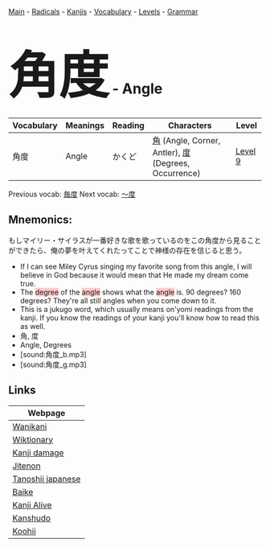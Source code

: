 <style> bigfont {font-size: 100px}</style>
[Main](../README.md) -
[Radicals](../radicals.md) -
[Kanjis](../kanjis.md) -
[Vocabulary](../vocabulary.md) -
[Levels](../levels.md) -
[Grammar](../grammar.md)
# <bigfont> 角度</bigfont> - Angle 

| Vocabulary | Meanings | Reading | Characters | Level |
| --- | --- | --- | --- | --- |
| 角度 | Angle | かくど |  [角](../kanjis/角.md) (Angle, Corner, Antler), [度](../kanjis/度.md) (Degrees, Occurrence) | [Level 9](../levels/wk_level9.md) |

Previous vocab: [毎度](毎度.md) Next vocab: [〜度](〜度.md) 

## Mnemonics:
もしマイリー・サイラスが一番好きな歌を歌っているのをこの角度から見ることができたら、俺の夢を叶えてくれたってことで神様の存在を信じると思う。
* If I can see Miley Cyrus singing my favorite song from this angle, I will believe in God because it would mean that He made my dream come true.
* The <span style="background-color:#ffcccb"> degree</span> of the <span style="background-color:#ffcccb"> angle</span> shows what the <span style="background-color:#ffcccb"> angle</span> is. 90 degrees? 160 degrees? They're all still angles when you come down to it.
* This is a jukugo word, which usually means on'yomi readings from the kanji. If you know the readings of your kanji you'll know how to read this as well.
* 角, 度
* Angle, Degrees
* [sound:角度_b.mp3]
* [sound:角度_g.mp3]


## Links 

| Webpage |
| --- |
| [Wanikani          ](https://www.wanikani.com/kanji/角度) |
| [Wiktionary        ](https://en.wiktionary.org/wiki/角度) |
| [Kanji damage      ](http://www.kanjidamage.com/kanji/search?utf8=✓&q=角度) |
| [Jitenon           ](https://jitenon.com/kanji/角度) |
| [Tanoshii japanese ](https://www.tanoshiijapanese.com/dictionary/kanji.cfm?k=角度) |
| [Baike             ](https://baike.baidu.com/item/角度) |
| [Kanji Alive       ](https://app.kanjialive.com/角度) |
| [Kanshudo          ](https://www.kanshudo.com/searchmn?q=角度) |
| [Koohii            ](https://kanji.koohii.com/study/kanji/角度) |
